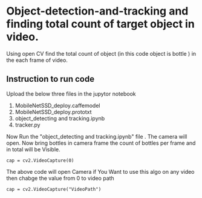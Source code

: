 # Object-detection-and-tracking and finding total count of target object in video.
Using open CV find the total count of object (in this code object is  bottle ) in the each frame of video. 

## Instruction to run code 
Upload the below  three files in the jupytor notebook
1. MobileNetSSD_deploy.caffemodel
2. MobileNetSSD_deploy.prototxt
3. object_detecting and tracking.ipynb
4. tracker.py

Now Run the "object_detecting and tracking.ipynb" file . The camera will open. Now bring bottles in camera frame the count of bottles per frame and in total will be Visible.


```cap = cv2.VideoCapture(0) ```

The above code will open Camera 
if You Want to use this algo on any video then chabge the value from 0 to video path

```cap = cv2.VideoCapture("VideoPath")```
